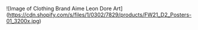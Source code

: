 ![Image of Clothing Brand Aime Leon Dore Art] (https://cdn.shopify.com/s/files/1/0302/7829/products/FW21_D2_Posters-01_3200x.jpg)
